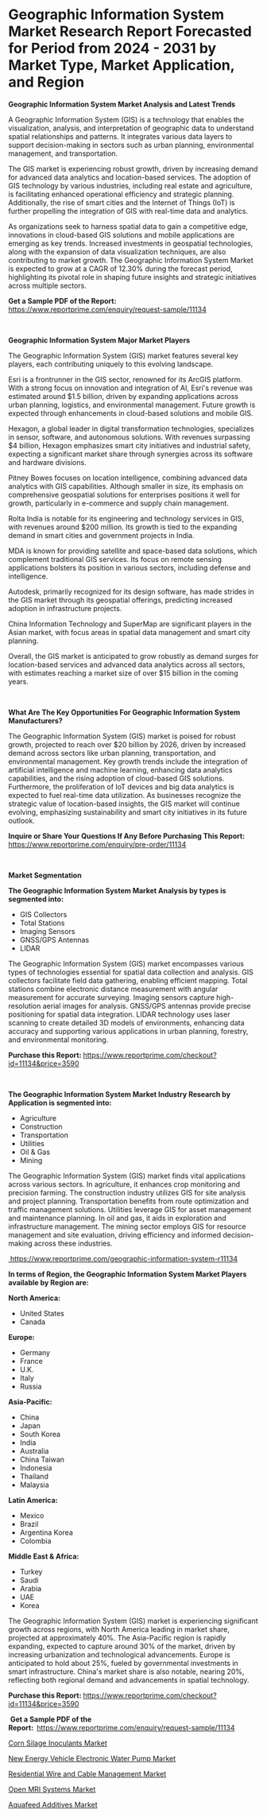<p><h1>Geographic Information System Market Research Report Forecasted for Period from 2024 -  2031 by Market Type, Market Application, and Region</h1></p><p><strong>Geographic Information System Market Analysis and Latest Trends</strong></p>
<p><p>A Geographic Information System (GIS) is a technology that enables the visualization, analysis, and interpretation of geographic data to understand spatial relationships and patterns. It integrates various data layers to support decision-making in sectors such as urban planning, environmental management, and transportation.</p><p>The GIS market is experiencing robust growth, driven by increasing demand for advanced data analytics and location-based services. The adoption of GIS technology by various industries, including real estate and agriculture, is facilitating enhanced operational efficiency and strategic planning. Additionally, the rise of smart cities and the Internet of Things (IoT) is further propelling the integration of GIS with real-time data and analytics. </p><p>As organizations seek to harness spatial data to gain a competitive edge, innovations in cloud-based GIS solutions and mobile applications are emerging as key trends. Increased investments in geospatial technologies, along with the expansion of data visualization techniques, are also contributing to market growth. The Geographic Information System Market is expected to grow at a CAGR of 12.30% during the forecast period, highlighting its pivotal role in shaping future insights and strategic initiatives across multiple sectors.</p></p>
<p><strong>Get a Sample PDF of the Report:&nbsp;</strong> <a href="https://www.reportprime.com/enquiry/request-sample/11134?utm_campaign=1840&utm_medium=2&utm_source=Github&utm_content=ia&utm_term=30112024&utm_id=geographic-information-system">https://www.reportprime.com/enquiry/request-sample/11134</a></p>
<p>&nbsp;</p>
<p><strong>Geographic Information System Major Market Players</strong></p>
<p><p>The Geographic Information System (GIS) market features several key players, each contributing uniquely to this evolving landscape. </p><p>Esri is a frontrunner in the GIS sector, renowned for its ArcGIS platform. With a strong focus on innovation and integration of AI, Esri's revenue was estimated around $1.5 billion, driven by expanding applications across urban planning, logistics, and environmental management. Future growth is expected through enhancements in cloud-based solutions and mobile GIS.</p><p>Hexagon, a global leader in digital transformation technologies, specializes in sensor, software, and autonomous solutions. With revenues surpassing $4 billion, Hexagon emphasizes smart city initiatives and industrial safety, expecting a significant market share through synergies across its software and hardware divisions.</p><p>Pitney Bowes focuses on location intelligence, combining advanced data analytics with GIS capabilities. Although smaller in size, its emphasis on comprehensive geospatial solutions for enterprises positions it well for growth, particularly in e-commerce and supply chain management.</p><p>Rolta India is notable for its engineering and technology services in GIS, with revenues around $200 million. Its growth is tied to the expanding demand in smart cities and government projects in India.</p><p>MDA is known for providing satellite and space-based data solutions, which complement traditional GIS services. Its focus on remote sensing applications bolsters its position in various sectors, including defense and intelligence.</p><p>Autodesk, primarily recognized for its design software, has made strides in the GIS market through its geospatial offerings, predicting increased adoption in infrastructure projects.</p><p>China Information Technology and SuperMap are significant players in the Asian market, with focus areas in spatial data management and smart city planning. </p><p>Overall, the GIS market is anticipated to grow robustly as demand surges for location-based services and advanced data analytics across all sectors, with estimates reaching a market size of over $15 billion in the coming years.</p></p>
<p>&nbsp;</p>
<p><strong>What Are The Key Opportunities For Geographic Information System Manufacturers?</strong></p>
<p><p>The Geographic Information System (GIS) market is poised for robust growth, projected to reach over $20 billion by 2026, driven by increased demand across sectors like urban planning, transportation, and environmental management. Key growth trends include the integration of artificial intelligence and machine learning, enhancing data analytics capabilities, and the rising adoption of cloud-based GIS solutions. Furthermore, the proliferation of IoT devices and big data analytics is expected to fuel real-time data utilization. As businesses recognize the strategic value of location-based insights, the GIS market will continue evolving, emphasizing sustainability and smart city initiatives in its future outlook.</p></p>
<p><strong>Inquire or Share Your Questions If Any Before Purchasing This Report:</strong> <a href="https://www.reportprime.com/enquiry/pre-order/11134?utm_campaign=1840&utm_medium=2&utm_source=Github&utm_content=ia&utm_term=30112024&utm_id=geographic-information-system">https://www.reportprime.com/enquiry/pre-order/11134</a></p>
<p>&nbsp;</p>
<p><strong>Market Segmentation</strong></p>
<p><strong>The Geographic Information System Market Analysis by types is segmented into:</strong></p>
<p><ul><li>GIS Collectors</li><li>Total Stations</li><li>Imaging Sensors</li><li>GNSS/GPS Antennas</li><li>LIDAR</li></ul></p>
<p><p>The Geographic Information System (GIS) market encompasses various types of technologies essential for spatial data collection and analysis. GIS collectors facilitate field data gathering, enabling efficient mapping. Total stations combine electronic distance measurement with angular measurement for accurate surveying. Imaging sensors capture high-resolution aerial images for analysis. GNSS/GPS antennas provide precise positioning for spatial data integration. LIDAR technology uses laser scanning to create detailed 3D models of environments, enhancing data accuracy and supporting various applications in urban planning, forestry, and environmental monitoring.</p></p>
<p><strong>Purchase this Report:&nbsp;</strong><a href="https://www.reportprime.com/checkout?id=11134&price=3590&utm_campaign=1840&utm_medium=2&utm_source=Github&utm_content=ia&utm_term=30112024&utm_id=geographic-information-system">https://www.reportprime.com/checkout?id=11134&price=3590</a></p>
<p>&nbsp;</p>
<p><strong>The Geographic Information System Market Industry Research by Application is segmented into:</strong></p>
<p><ul><li>Agriculture</li><li>Construction</li><li>Transportation</li><li>Utilities</li><li>Oil & Gas</li><li>Mining</li></ul></p>
<p><p>The Geographic Information System (GIS) market finds vital applications across various sectors. In agriculture, it enhances crop monitoring and precision farming. The construction industry utilizes GIS for site analysis and project planning. Transportation benefits from route optimization and traffic management solutions. Utilities leverage GIS for asset management and maintenance planning. In oil and gas, it aids in exploration and infrastructure management. The mining sector employs GIS for resource management and site evaluation, driving efficiency and informed decision-making across these industries.</p></p>
<p><a href="https://www.reportprime.com/geographic-information-system-r11134?utm_campaign=1840&utm_medium=2&utm_source=Github&utm_content=ia&utm_term=30112024&utm_id=geographic-information-system">&nbsp;https://www.reportprime.com/geographic-information-system-r11134</a></p>
<p><strong>In terms of Region, the Geographic Information System Market Players available by Region are:</strong></p>
<p>
    <p> <strong> North America: </strong>
        <ul>
            <li>United States</li>
            <li>Canada</li>
        </ul>
        </p> 
    <p> <strong> Europe: </strong>
        <ul>
            <li>Germany</li>
            <li>France</li>
            <li>U.K.</li>
            <li>Italy</li>
            <li>Russia</li>
        </ul>
        </p> 
    <p> <strong> Asia-Pacific: </strong>
        <ul>
            <li>China</li>
            <li>Japan</li>
            <li>South Korea</li>
            <li>India</li>
            <li>Australia</li>
            <li>China Taiwan</li>
            <li>Indonesia</li>
            <li>Thailand</li>
            <li>Malaysia</li>
        </ul>
        </p> 
    <p> <strong> Latin America: </strong>
        <ul>
            <li>Mexico</li>
            <li>Brazil</li>
            <li>Argentina Korea</li>
            <li>Colombia</li>
        </ul>
        </p> 
    <p> <strong> Middle East & Africa: </strong>
        <ul>
            <li>Turkey</li>
            <li>Saudi</li>
            <li>Arabia</li>
            <li>UAE</li>
            <li>Korea</li>
        </ul>
    </p>
    </p>
<p><p>The Geographic Information System (GIS) market is experiencing significant growth across regions, with North America leading in market share, projected at approximately 40%. The Asia-Pacific region is rapidly expanding, expected to capture around 30% of the market, driven by increasing urbanization and technological advancements. Europe is anticipated to hold about 25%, fueled by governmental investments in smart infrastructure. China's market share is also notable, nearing 20%, reflecting both regional demand and advancements in spatial technology.</p></p>
<p><strong>Purchase this Report: </strong><a href="https://www.reportprime.com/checkout?id=11134&price=3590&utm_campaign=1840&utm_medium=2&utm_source=Github&utm_content=ia&utm_term=30112024&utm_id=geographic-information-system">https://www.reportprime.com/checkout?id=11134&price=3590</a></p>
<p>&nbsp;<strong>Get a Sample PDF of the Report:&nbsp;&nbsp;</strong><a href="https://www.reportprime.com/enquiry/request-sample/11134?utm_campaign=1840&utm_medium=2&utm_source=Github&utm_content=ia&utm_term=30112024&utm_id=geographic-information-system">https://www.reportprime.com/enquiry/request-sample/11134</a></p>
<p><strong></strong></p>
<p><p><a href="https://www.linkedin.com/pulse/strategic-market-insights-global-corn-silage-inoculants-oejbe?utm_campaign=1840&utm_medium=2&utm_source=Github&utm_content=ia&utm_term=30112024&utm_id=geographic-information-system">Corn Silage Inoculants Market</a></p><p><a href="https://issuu.com/reportprime-2/docs/new-energy-vehicle-electronic-water-pump-market-si?utm_campaign=1840&utm_medium=2&utm_source=Github&utm_content=ia&utm_term=30112024&utm_id=geographic-information-system">New Energy Vehicle Electronic Water Pump Market</a></p><p><a href="https://issuu.com/reportprime-2/docs/residential-wire-and-cable-management-market-size-?utm_campaign=1840&utm_medium=2&utm_source=Github&utm_content=ia&utm_term=30112024&utm_id=geographic-information-system">Residential Wire and Cable Management Market</a></p><p><a href="https://www.linkedin.com/pulse/in-depth-open-mri-systems-market-analysis-2024-2031-s4hoc?utm_campaign=1840&utm_medium=2&utm_source=Github&utm_content=ia&utm_term=30112024&utm_id=geographic-information-system">Open MRI Systems Market</a></p><p><a href="https://www.linkedin.com/pulse/aquafeed-additives-market-evolution-key-trends-regional-bnhwe?utm_campaign=1840&utm_medium=2&utm_source=Github&utm_content=ia&utm_term=30112024&utm_id=geographic-information-system">Aquafeed Additives Market</a></p></p>